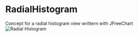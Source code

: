 # RadialHistogram
Concept for a radial histogram view writtern with JFreeChart
![Radial Histogram](https://github.com/AaronNHart/RadialHistogram/blob/master/res/RadialHistogram.png)

